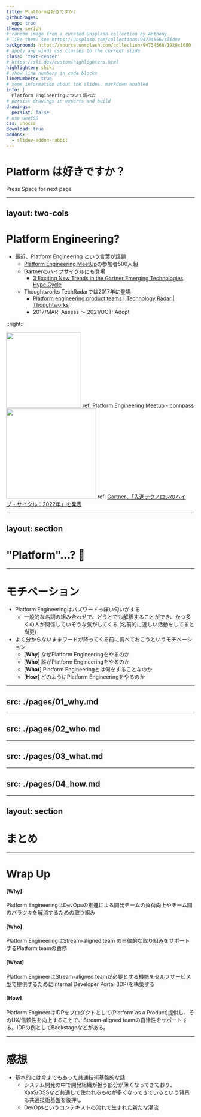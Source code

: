 ```yaml
---
title: Platformは好きですか?
githubPages:
  ogp: true
theme: seriph
# random image from a curated Unsplash collection by Anthony
# like them? see https://unsplash.com/collections/94734566/slidev
background: https://source.unsplash.com/collection/94734566/1920x1080
# apply any windi css classes to the current slide
class: 'text-center'
# https://sli.dev/custom/highlighters.html
highlighter: shiki
# show line numbers in code blocks
lineNumbers: true
# some information about the slides, markdown enabled
info: |
  Platform Engineeringについて調べた
# persist drawings in exports and build
drawings:
  persist: false
# use UnoCSS
css: unocss
download: true
addons:
  - slidev-addon-rabbit
---
```


# Platform は好きですか？

<div class="pt-12">
  <span @click="$slidev.nav.next" class="px-2 py-1 rounded cursor-pointer" hover="bg-white bg-opacity-10">
    Press Space for next page <carbon:arrow-right class="inline"/>
  </span>
</div>

---
layout: two-cols
---

# Platform Engineering?

* 最近、<span class="text-green-400">Platform Engineering</span> という言葉が話題
  * [Platform Engineering MeetUp](https://platformengineering.connpass.com/)の参加者500人超
  * Gartnerのハイプサイクルにも登場
    * [3 Exciting New Trends in the Gartner Emerging Technologies Hype Cycle](https://www.gartner.com/en/articles/what-s-new-in-the-2022-gartner-hype-cycle-for-emerging-technologies)
  * Thoughtworks TechRadarでは2017年に登場
    * [Platform engineering product teams \| Technology Radar \| Thoughtworks](https://www.thoughtworks.com/en-ec/radar/techniques/platform-engineering-product-teams)
    * 2017/MAR: Assess 〜 2021/OCT: Adopt

::right::

<div class="mt-3 ml-5">
  <div class="text-xs mb-2">
    <img src="/connpass-pem.png" style="height: 200px"/>
    ref: <a href="https://platformengineering.connpass.com/">Platform Engineering Meetup - connpass</a>
  </div>
  <div class="text-xs mb=1">
    <img src="/gartner-hype-cycle.png" style="height: 240px"/>
    ref: <a href="https://www.gartner.co.jp/ja/newsroom/press-releases/pr-20220816">Gartner、「先進テクノロジのハイプ・サイクル：2022年」を発表</a>
  </div>
</div>

---
layout: section
---

# "Platform"...? 🤔

---

# モチベーション
* <span class="text-green-400">Platform Engineering</span>はバズワードっぽい匂いがする
  * 一般的な名詞の組み合わせで、どうとでも解釈することができ、かつ多くの人が関係していそうな気がしてくる (名前的に近しい活動をしてると尚更)
* よく分からないままワードが降ってくる前に調べておこうというモチベーション
  * [**Why**] なぜ<span class="text-green-400">Platform Engineering</span>をやるのか
  * [**Who**] 誰が<span class="text-green-400">Platform Engineering</span>をやるのか
  * [**What**] <span class="text-green-400">Platform Engineering</span>とは何をすることなのか
  * [**How**] どのように<span class="text-green-400">Platform Engineering</span>をやるのか

---
src: ./pages/01_why.md
---

---
src: ./pages/02_who.md
---

---
src: ./pages/03_what.md
---

---
src: ./pages/04_how.md
---

---
layout: section
---

# まとめ

---

# Wrap Up

#### [**Why**]
<span class="text-green-400">Platform Engineering</span>は<span class="text-green-400">DevOps</span>の推進による<span class="text-green-400">開発チームの負荷向上</span>や<span class="text-green-400">チーム間のバラツキ</span>を<span class="text-green-400">解消</span>するための取り組み

#### [**Who**]
<span class="text-green-400">Platform Engineering</span>はStream-aligned team の自律的な取り組みをサポートする<span class="text-green-400">Platform team</span>の責務

#### [**What**]
<span class="text-green-400">Platform Engineer</span>はStream-aligned teamが必要とする機能をセルフサービス型で提供するために<span class="text-green-400">Internal Developer Portal (IDP)</span>を構築する

#### [**How**]
<span class="text-green-400">Platform Engineer</span>は<span class="text-green-400">IDPをプロダクトとして(Platform as a Product)</span>提供し、そのUX/信頼性を向上することで、Stream-aligned teamの自律性をサポートする。IDPの例として<span class="text-green-400">Backstage</span>などがある。

---

<div class="ml-3">

# 感想
* 基本的には今までもあった共通技術基盤的な話
  * システム開発の中で開発組織が担う部分が薄くなってきており、XaaS/OSSなど共通して使われるものが多くなってきているという背景も共通技術基盤を後押し
  * DevOpsというコンテキストの流れで生まれた新たな潮流

</div>